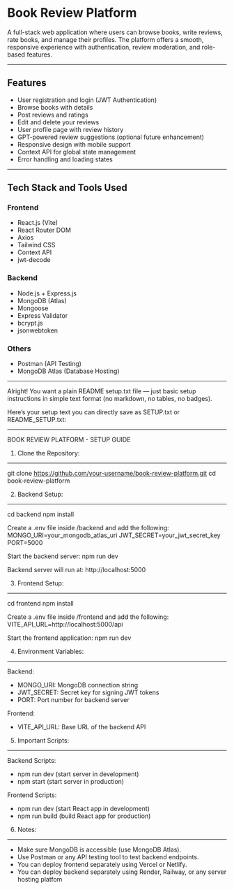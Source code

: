 # Book Review Platform

A full-stack web application where users can browse books, write reviews, rate books, and manage their profiles. The platform offers a smooth, responsive experience with authentication, review moderation, and role-based features.

---

## Features
- User registration and login (JWT Authentication)
- Browse books with details
- Post reviews and ratings
- Edit and delete your reviews
- User profile page with review history
- GPT-powered review suggestions (optional future enhancement)
- Responsive design with mobile support
- Context API for global state management
- Error handling and loading states

---

## Tech Stack and Tools Used

### Frontend
- React.js (Vite)
- React Router DOM
- Axios
- Tailwind CSS
- Context API
- jwt-decode

### Backend
- Node.js + Express.js
- MongoDB (Atlas)
- Mongoose
- Express Validator
- bcrypt.js
- jsonwebtoken

### Others
- Postman (API Testing)
- MongoDB Atlas (Database Hosting)

---
Alright!
You want a plain README setup.txt file — just basic setup instructions in simple text format (no markdown, no tables, no badges).

Here’s your setup text you can directly save as SETUP.txt or README_SETUP.txt:


---

BOOK REVIEW PLATFORM - SETUP GUIDE

1. Clone the Repository:
--------------------------------
git clone https://github.com/your-username/book-review-platform.git
cd book-review-platform

2. Backend Setup:
--------------------------------
cd backend
npm install

Create a .env file inside /backend and add the following:
MONGO_URI=your_mongodb_atlas_uri
JWT_SECRET=your_jwt_secret_key
PORT=5000

Start the backend server:
npm run dev

Backend server will run at: http://localhost:5000

3. Frontend Setup:
--------------------------------
cd frontend
npm install

Create a .env file inside /frontend and add the following:
VITE_API_URL=http://localhost:5000/api

Start the frontend application:
npm run dev


4. Environment Variables:
--------------------------------
Backend:
- MONGO_URI: MongoDB connection string
- JWT_SECRET: Secret key for signing JWT tokens
- PORT: Port number for backend server

Frontend:
- VITE_API_URL: Base URL of the backend API

5. Important Scripts:
--------------------------------
Backend Scripts:
- npm run dev (start server in development)
- npm start (start server in production)

Frontend Scripts:
- npm run dev (start React app in development)
- npm run build (build React app for production)

6. Notes:
--------------------------------
- Make sure MongoDB is accessible (use MongoDB Atlas).
- Use Postman or any API testing tool to test backend endpoints.
- You can deploy frontend separately using Vercel or Netlify.
- You can deploy backend separately using Render, Railway, or any server hosting platfom


